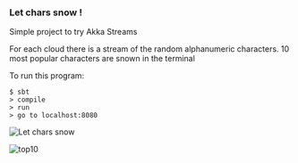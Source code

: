 ### Let chars snow !

Simple project to try Akka Streams

For each cloud there is a stream of the random alphanumeric characters.
10 most popular characters are snown in the terminal

To run this program:

    $ sbt
    > compile
    > run
    > go to localhost:8080


![Let chars snow](https://lh3.googleusercontent.com/s90RvBlQvXDVJfP_V73zhZ0A6Wi_7lTDWYiGVm8HY1IpDosQPh31gsV1h3rf-YzCgKhgdAkPC4-f_6ucv_PpuRDypGT-VHlmiFuKSOpZZ4Dn9OUHnPY-fvNSH_BAWQodHRGZ3OV20I4-cQwdoxUwrljn8CUySQtTGLQewNWDBY5hL1AvugLNwAMPE1TV5cvyrihunpCAJh0iWpkxZnTj56xs-mcDoGlHCZ5Pe3vyd6__iqVmvYkb67OZYJR7jyNN21S4jg2hkKJoxRLDKnf-zXYuy6drPAmXCSjE__SD_iKn1wtiWVosxxlI7LyAPtDVNGmxMPpw0Yi2kjwock_pxT-LfW_e7pgXNms_r5PUa4U-uzLMqTSRsl9JlKW0kkKTHEJg6ThXxntRDiLCj2BOs5Bcp6I6Jy0YvNV2PbA0IRs8Syh_2ldIf_Wi0NkDAVDXNQ5I6R6xQAfnLJsICOpKiq25AsuFpkbQfeLdZNsXaSM5zHvFNBeU8qKi_4fxlQK2cvRYIPg8TLyRYMi37SpywWpQJAfWAOe4-GigDeXqYulVEsH0nNiIY9iwkrqZUM0iehYm=w546-h529-no "Let chars snow")


![top10](https://lh3.googleusercontent.com/xcTpgb7LLnsLw_lODz_3L4By9fWcCdEegADJ_KAAeFpBswShR6A0_U_8UH9B3oGlha8WQWfUASgC0vuKYt7a5wMKXnZxqFRVRFkCPKUpEM4BEYVdu9oSqc7NQ3I44lRd7_1EMC8vAbumNyTYHYqE6SeVspXI91_s7sAk4AV8azfjkNdIxsfOhpw7Azf1fzNdHu409Awg1WduGKbHcSHOlHdwz26TKYNWyujywPP0VNXRw1e7N4yfk2yriT0GPvWAWT93JiDautc1P3k_AozS5ROPHdhFB-gLMafzUjliDjxa0xt7HWMycjnCslRnWPH987Yxw3gO5MfWzgBcCa0gYlIiUZq2HRnmE6yYEtwzeN-Mz8CDSsIkNWK8ek5SUjvWpsDpTpqfyE0xS7ehh-UxQelGhoR1z1HyLy-SwUnO5M1winKTqJdlZRQEnCxeN9kwrfS7fwJhlIxZMSl7MtPSGLrSRYzBwCcCNgkB0XCiuTz7tZWNhVHq6rhjzDnZrRsHQaomAm_MtVrsK0ktgHePlmYOiz5WSCXQ1Wm1oXjgZbeTEvojeBPPI0X1LUsAJatUSpn6=w636-h60-no "top10")
